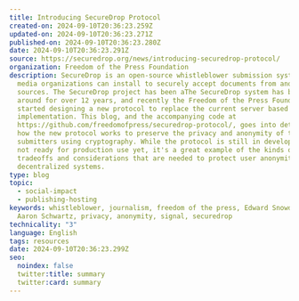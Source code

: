 ```yaml
---
title: Introducing SecureDrop Protocol
created-on: 2024-09-10T20:36:23.259Z
updated-on: 2024-09-10T20:36:23.271Z
published-on: 2024-09-10T20:36:23.280Z
date: 2024-09-10T20:36:23.291Z
source: https://securedrop.org/news/introducing-securedrop-protocol/
organization: Freedom of the Press Foundation
description: SecureDrop is an open-source whistleblower submission system that
  media organizations can install to securely accept documents from anonymous
  sources. The SecureDrop project has been aThe SecureDrop system has been
  around for over 12 years, and recently the Freedom of the Press Foundation
  started designing a new protocol to replace the current server based
  implementation. This blog, and the accompanying code at
  https://github.com/freedomofpress/securedrop-protocol/, goes into detail about
  how the new protocol works to preserve the privacy and anonymity of the
  submitters using cryptography. While the protocol is still in development and
  not ready for production use yet, it's a great example of the kinds of
  tradeoffs and considerations that are needed to protect user anonymity in
  decentralized systems.
type: blog
topic:
  - social-impact
  - publishing-hosting
keywords: whistleblower, journalism, freedom of the press, Edward Snowden,
  Aaron Schwartz, privacy, anonymity, signal, securedrop
technicality: "3"
language: English
tags: resources
date: 2024-09-10T20:36:23.299Z
seo:
  noindex: false
  twitter:title: summary
  twitter:card: summary
---
```

